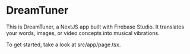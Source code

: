 # DreamTuner

This is DreamTuner, a NextJS app built with Firebase Studio. It translates your words, images, or video concepts into musical vibrations.

To get started, take a look at src/app/page.tsx.
